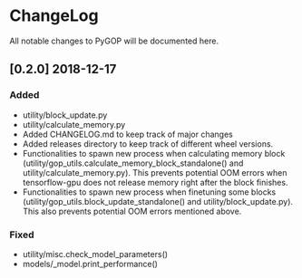 # ChangeLog

All notable changes to PyGOP will be documented here.

## [0.2.0] 2018-12-17

### Added
- utility/block_update.py
- utility/calculate_memory.py
- Added CHANGELOG.md to keep track of major changes
- Added releases directory to keep track of different wheel versions.
- Functionalities to spawn new process when calculating memory block (utility/gop_utils.calculate_memory_block_standalone() and utility/calculate_memory.py). This prevents potential OOM errors when tensorflow-gpu does not release memory right after the block finishes. 
- Functionalities to spawn new process when finetuning some blocks (utility/gop_utils.block_update_standalone() and utility/block_update.py). This also prevents potential OOM errors mentioned above.

### Fixed
- utility/misc.check_model_parameters()
- models/_model.print_performance()  
